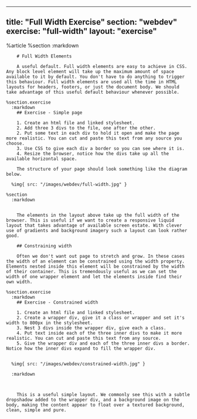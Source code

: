 ---
  title: "Full Width Exercise"
  section: "webdev"
  exercise: "full-width"
  layout: "exercise"
  ---
  
  %article
    %section
      :markdown
  
        # Full Width Elements
  
        A useful default. Full width elements are easy to achieve in CSS. Any block level element will take up the maximum amount of space available to it by default. You don't have to do anything to trigger this behaviour. Full width elements are used all the time in HTML layouts for headers, footers, or just the document body. We should take advantage of this useful default behaviour whenever possible.
  
    %section.exercise
      :markdown
        ## Exercise - Simple page
  
        1. Create an html file and linked stylesheet.
        2. Add three 3 divs to the file, one after the other.
        2. Put some text in each div to hold it open and make the page more realistic. You can cut and paste this text from any source you choose.
        3. Use CSS to give each div a border so you can see where it is.
        4. Resize the browser, notice how the divs take up all the available horizontal space.
  
        The structure of your page should look something like the diagram below.
  
      %img{ src: "/images/webdev/full-width.jpg" }
  
    %section
      :markdown
  
  
        The elements in the layout above take up the full width of the browser. This is useful if we want to create a responsive liquid layout that takes advantage of available screen estate. With clever use of gradients and background imagery such a layout can look rather good.
  
        ## Constraining width
  
        Often we don't want out page to stretch and grow. In these cases the width of an element can be constrained using the width property. Elements nested inside this element will be constrained by the width of their container. This is tremendously useful as we can set the width of one wrapper element and let the elements inside find their own width.
  
    %section.exercise
      :markdown
        ## Exercise - Constrained width
  
        1. Create an html file and linked stylesheet.
        2. Create a wrapper div, give it a class or wrapper and set it's width to 800px in the stylesheet.
        3. Nest 3 divs inside the wrapper div, give each a class.
        4. Put text inside each of the three inner divs to make it more realistic. You can cut and paste this text from any source.
        5. Give the wrapper div and each of the three inner divs a border. Notice how the inner divs expand to fill the wrapper div.
  
  
      %img{ src: "/images/webdev/constrained-width.jpg" }
  
      :markdown
  
  
  
        This is a useful simple layout. We commonly see this with a subtle dropshadow added to the wrapper div, and a background image on the body, making the content appear to float over a textured background, clean, simple and pure.
  